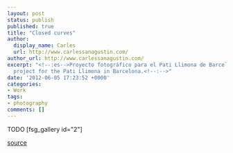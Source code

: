```yaml
---
layout: post
status: publish
published: true
title: "Closed curves"
author:
  display_name: Carles
  url: http://www.carlessanagustin.com/
author_url: http://www.carlessanagustin.com/
excerpt: "<!--:es-->Proyecto fotográfico para el Pati Llimona de Barcelona.<!--:--><!--:en-->Photographic
  project for the Pati Llimona in Barcelona.<!--:-->"
date: '2012-06-05 17:23:52 +0000'
categories:
- Work
tags:
- photography
comments: []
---
```

TODO
[fsg_gallery id="2"]

[source](http://www.flickr.com/photos/santopics/sets/72157631189446112/with/7836963384/ "Curvas cerradas")